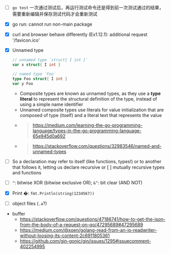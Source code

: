 - [ ] `go test` 一次通过测试后，再运行测试命令还是得到前一次测试通过的结果，需要重新编辑并保存测试代码才会重新测试
- [x] go run: cannot run non-main package
- [x] curl and browser behave differently (Ex1.12.1): additional request '/favicon.ico'
- [x] Unnamed type

    ```go
    // unnamed type `struct{ I int }`
    var x struct{ I int }

    // named type `Foo`
    type Foo struct{ I int }
    var y Foo
    ```

    - Composite types are known as unnamed types, as they use a **type literal** to represent the structural definition of the type, instead of using a simple name identifier
    - Unnamed composite types use literals for value initialization that are composed of type (itself) and a literal text that represents the value
    - > https://medium.com/learning-the-go-programming-language/types-in-the-go-programming-language-65e945d0a692
    - > https://stackoverflow.com/questions/32983546/named-and-unnamed-types
- [ ] So a declaration may refer to itself (like functions, types!) or to another that follows it, letting us declare recursive or [ ] mutually recursive types and functions
- [ ] `^`: bitwise XOR (bitwise exclusive OR); `&^`: bit clear (AND NOT)
- [x] Print �: `fmt.Println(string(1234567))`
- [ ] object files (`.a`?)
- buffer
    - https://stackoverflow.com/questions/47186741/how-to-get-the-json-from-the-body-of-a-request-on-go/47295689#47295689
    - https://medium.com/@xoen/golang-read-from-an-io-readwriter-without-loosing-its-content-2c6911805361
    - https://github.com/gin-gonic/gin/issues/1295#issuecomment-402254995